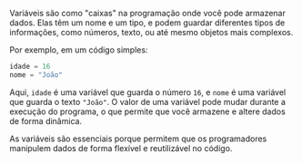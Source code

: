 Variáveis são como "caixas" na programação onde você pode armazenar dados. Elas têm um nome e um tipo, e podem guardar diferentes tipos de informações, como números, texto, ou até mesmo objetos mais complexos.

Por exemplo, em um código simples:

```python
idade = 16
nome = "João"
```

Aqui, `idade` é uma variável que guarda o número `16`, e `nome` é uma variável que guarda o texto `"João"`. O valor de uma variável pode mudar durante a execução do programa, o que permite que você armazene e altere dados de forma dinâmica.

As variáveis são essenciais porque permitem que os programadores manipulem dados de forma flexível e reutilizável no código.
